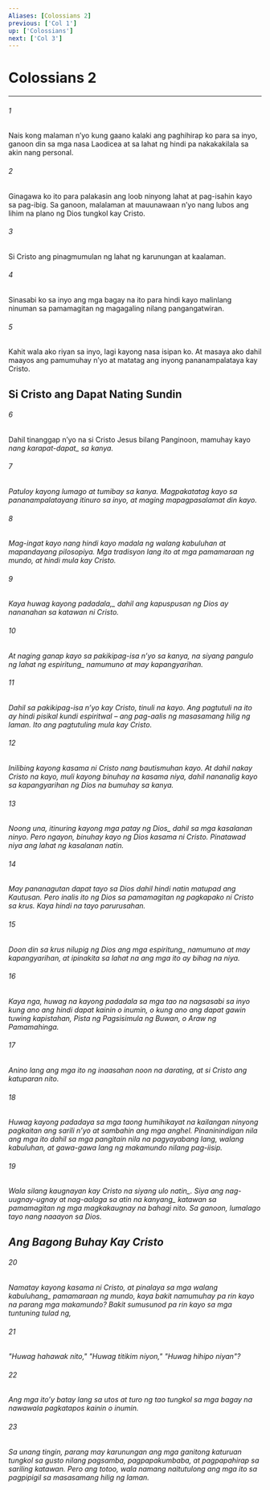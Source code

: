```yaml
---
Aliases: [Colossians 2]
previous: ['Col 1']
up: ['Colossians']
next: ['Col 3']
---
```

# Colossians 2

***






















###### 1 










Nais kong malaman nʼyo kung gaano kalaki ang paghihirap ko para sa inyo, ganoon din sa mga nasa Laodicea at sa lahat ng hindi pa nakakakilala sa akin nang personal. 





















###### 2 










Ginagawa ko ito para palakasin ang loob ninyong lahat at pag-isahin kayo sa pag-ibig. Sa ganoon, malalaman at mauunawaan nʼyo nang lubos ang lihim na plano ng Dios tungkol kay Cristo. 





















###### 3 










Si Cristo ang pinagmumulan ng lahat ng karunungan at kaalaman. 





















###### 4 










Sinasabi ko sa inyo ang mga bagay na ito para hindi kayo malinlang ninuman sa pamamagitan ng magagaling nilang pangangatwiran. 





















###### 5 










Kahit wala ako riyan sa inyo, lagi kayong nasa isipan ko. At masaya ako dahil maayos ang pamumuhay nʼyo at matatag ang inyong pananampalataya kay Cristo.

## Si Cristo ang Dapat Nating Sundin 





















###### 6 










Dahil tinanggap nʼyo na si Cristo Jesus bilang Panginoon, mamuhay kayo <i class="trans-change">nang karapat-dapat_ sa kanya. 





















###### 7 










Patuloy kayong lumago at tumibay sa kanya. Magpakatatag kayo sa pananampalatayang itinuro sa inyo, at maging mapagpasalamat din kayo. 





















###### 8 










Mag-ingat kayo nang hindi kayo madala ng walang kabuluhan at mapandayang pilosopiya. Mga tradisyon lang ito at mga pamamaraan ng mundo, at hindi mula kay Cristo. 





















###### 9 










<i class="trans-change">Kaya huwag kayong padadala,_ dahil ang kapuspusan ng Dios ay nananahan sa katawan ni Cristo. 





















###### 10 










At naging ganap kayo sa pakikipag-isa nʼyo sa kanya, na siyang pangulo ng lahat ng <i class="trans-change">espiritung_ namumuno at may kapangyarihan. 





















###### 11 










Dahil sa pakikipag-isa nʼyo kay Cristo, tinuli na kayo. Ang pagtutuli na ito ay hindi pisikal kundi espiritwal – ang pag-aalis ng masasamang hilig ng laman. Ito ang pagtutuling mula kay Cristo. 





















###### 12 










Inilibing kayong kasama ni Cristo nang bautismuhan kayo. At dahil nakay Cristo na kayo, muli kayong binuhay na kasama niya, dahil nananalig kayo sa kapangyarihan ng Dios na bumuhay sa kanya. 





















###### 13 










Noong una, itinuring kayong mga patay <i class="trans-change">ng Dios_ dahil sa mga kasalanan ninyo. Pero ngayon, binuhay kayo ng Dios kasama ni Cristo. Pinatawad niya ang lahat ng kasalanan natin. 





















###### 14 










May pananagutan dapat tayo sa Dios dahil hindi natin matupad ang Kautusan. Pero inalis ito ng Dios sa pamamagitan ng pagkapako ni Cristo sa krus. Kaya hindi na tayo parurusahan. 





















###### 15 










Doon din sa krus nilupig ng Dios ang mga <i class="trans-change">espiritung_ namumuno at may kapangyarihan, at ipinakita sa lahat na ang mga ito ay bihag na niya. 





















###### 16 










Kaya nga, huwag na kayong padadala sa mga tao na nagsasabi sa inyo kung ano ang hindi dapat kainin o inumin, o kung ano ang dapat gawin tuwing kapistahan, Pista ng Pagsisimula ng Buwan, o Araw ng Pamamahinga. 





















###### 17 










Anino lang ang mga ito ng inaasahan noon na darating, at si Cristo ang katuparan nito. 





















###### 18 










Huwag kayong padadaya sa mga taong humihikayat na kailangan ninyong pagkaitan ang sarili nʼyo at sambahin ang mga anghel. Pinaninindigan nila ang mga ito dahil sa mga pangitain nila na pagyayabang lang, walang kabuluhan, at gawa-gawa lang ng makamundo nilang pag-iisip. 





















###### 19 










Wala silang kaugnayan kay Cristo na siyang ulo <i class="trans-change">natin_. Siya ang nag-uugnay-ugnay at nag-aalaga sa <i class="trans-change">atin na kanyang_ katawan sa pamamagitan ng mga magkakaugnay na bahagi nito. Sa ganoon, lumalago tayo nang naaayon sa Dios.

## Ang Bagong Buhay Kay Cristo 





















###### 20 










Namatay kayong kasama ni Cristo, at pinalaya sa mga <i class="trans-change">walang kabuluhang_ pamamaraan ng mundo, kaya bakit namumuhay pa rin kayo na parang mga makamundo? Bakit sumusunod pa rin kayo sa mga tuntuning tulad ng, 





















###### 21 










"Huwag hahawak nito," "Huwag titikim niyon," "Huwag hihipo niyan"? 





















###### 22 










Ang mga itoʼy batay lang sa utos at turo ng tao tungkol sa mga bagay na nawawala pagkatapos kainin o inumin. 





















###### 23 










Sa unang tingin, parang may karunungan ang mga ganitong katuruan tungkol sa gusto nilang pagsamba, pagpapakumbaba, at pagpapahirap sa sariling katawan. Pero ang totoo, wala namang naitutulong ang mga ito sa pagpipigil sa masasamang hilig ng laman.
